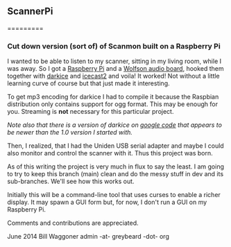## ScannerPi
=========

### Cut down version (sort of) of Scanmon built on a Raspberry Pi

I wanted to be able to listen to my scanner, sitting in my living room, while I was away. So I got a [Raspberry Pi](https://www.adafruit.com/category/105) and a [Wolfson audio board](https://www.adafruit.com/products/1761), hooked them together with [darkice](http://darkice.org/) and [icecast2](http://www.icecast.org/) and voila! It worked! Not without a little learning curve of course but that just made it interesting.

To get mp3 encoding for darkice I had to compile it because the Raspbian distribution only contains support for ogg format. This may be enough for you. Streaming is **not** necessary for this particular project.

*Note also that there is a version of darkice on [google code](https://code.google.com/p/darkice/) that appears to be newer than the 1.0 version I started with.*

Then, I realized, that I had the Uniden USB serial adapter and maybe I could also monitor and control the scanner with it. Thus this project was born.

As of this writing the project is very much in flux to say the least. I am going to try to keep this branch (main) clean and do the messy stuff in dev and its sub-branches. We'll see how this works out.

Initially this will be a command-line tool that uses curses to enable a richer display. It may spawn a GUI form but, for now, I don't run a GUI on my Raspberry Pi.

Comments and contributions are appreciated.

June 2014
Bill Waggoner
admin -at- greybeard -dot- org
